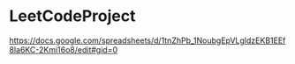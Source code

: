 # LeetCodeProject

https://docs.google.com/spreadsheets/d/1tnZhPb_1NoubgEpVLgldzEKB1EEf8la6KC-2Kmi16o8/edit#gid=0
